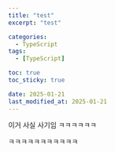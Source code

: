 ```yaml
---
title: "test"
excerpt: "test"

categories:
  - TypeScript
tags:
  - [TypeScript]

toc: true
toc_sticky: true

date: 2025-01-21
last_modified_at: 2025-01-21
---
```


이거 사실 사기임 ㅋㅋㅋㅋㅋㅋ

ㅋㅋㅋㅋㅋㅋㅋㅋㅋㅋㅋ
